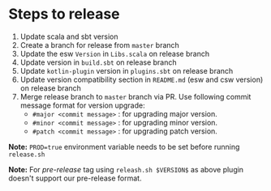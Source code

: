 # Steps to release

1. Update scala and sbt version
2. Create a branch for release from `master` branch
3. Update the esw `Version` in `Libs.scala` on release branch
4. Update version in `build.sbt` on release branch
5. Update `kotlin-plugin` version in `plugins.sbt` on release branch
6. Update version compatibility section in `README.md` (esw and csw version) on release branch
7. Merge release branch to `master` branch via PR. Use following commit message format for version upgrade:
    - `#major <commit message>`  : for upgrading major version.
    - `#minor <commit message>`  : for upgrading minor version. 
    - `#patch <commit message>`  : for upgrading patch version. 

**Note:** `PROD=true` environment variable needs to be set before running `release.sh`

**Note:** For *pre-release* tag using `releash.sh $VERSION$` as above plugin doesn't support our pre-release format.
    

